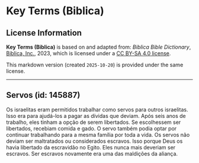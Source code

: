 # Key Terms (Biblica)

## License Information

**Key Terms (Biblica)** is based on and adapted from: _Biblica Bible Dictionary_, [Biblica, Inc.](https://www.biblica.com/), 2023, which is licensed under a [CC BY-SA 4.0 license](https://creativecommons.org/licenses/by-sa/4.0/legalcode.en).

This markdown version (created `2025-10-20`) is provided under the same license.



--------------------------------

## Servos (id: 145887)

Os israelitas eram permitidos trabalhar como servos para outros israelitas. Isso era para ajudá\-los a pagar as dívidas que deviam. Após seis anos de trabalho, eles tinham a opção de serem libertados. Se escolhessem ser libertados, recebiam comida e gado. O servo também podia optar por continuar trabalhando para a mesma família por toda a vida. Os servos não deviam ser maltratados ou considerados escravos. Isso porque Deus os havia libertado da escravidão no Egito. Eles nunca mais deveriam ser escravos. Ser escravos novamente era uma das maldições da aliança.


